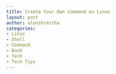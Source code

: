 ```yaml
---
title: Create Your Own Command on Linux
layout: post
author: alonshrestha
categories:
- Linux
- Shell
- Command
- Bash
- Tech
- Tech Tips
---
```

